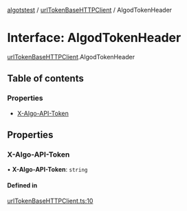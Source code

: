 [algotstest](../README.md) / [urlTokenBaseHTTPClient](../modules/urlTokenBaseHTTPClient.md) / AlgodTokenHeader

# Interface: AlgodTokenHeader

[urlTokenBaseHTTPClient](../modules/urlTokenBaseHTTPClient.md).AlgodTokenHeader

## Table of contents

### Properties

- [X-Algo-API-Token](urlTokenBaseHTTPClient.AlgodTokenHeader.md#x-algo-api-token)

## Properties

### X-Algo-API-Token

• **X-Algo-API-Token**: `string`

#### Defined in

[urlTokenBaseHTTPClient.ts:10](https://github.com/algorandfoundation/algokit-utils-ts/blob/b75e3eb/src/urlTokenBaseHTTPClient.ts#L10)
